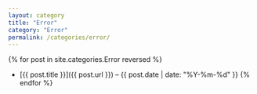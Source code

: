 ```yaml
---
layout: category
title: "Error"
category: "Error"
permalink: /categories/error/
---
```



{% for post in site.categories.Error reversed %}
- [{{ post.title }}]({{ post.url }}) – {{ post.date | date: "%Y-%m-%d" }}
{% endfor %}